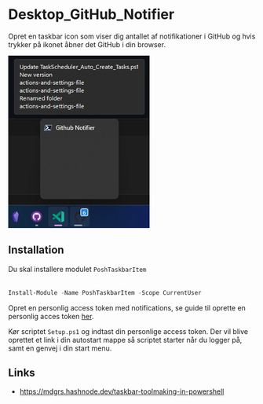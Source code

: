 # Desktop_GitHub_Notifier

Opret en taskbar icon som viser dig antallet af notifikationer i GitHub og hvis trykker på ikonet åbner det GitHub i din browser.

![GitHub Notifier](Screenshot.png)

## Installation

Du skal installere modulet `PoshTaskbarItem`

```powershell

Install-Module -Name PoshTaskbarItem -Scope CurrentUser

```

Opret en personlig access token med notifications, se guide til oprette en personlig acces token [her](https://docs.github.com/en/enterprise-server@3.6/authentication/keeping-your-account-and-data-secure/managing-your-personal-access-tokens).

Kør scriptet `Setup.ps1` og indtast din personlige access token. Der vil blive oprettet et link i din autostart mappe så scriptet starter når du logger på, samt en genvej i din start menu.

## Links 

- https://mdgrs.hashnode.dev/taskbar-toolmaking-in-powershell
